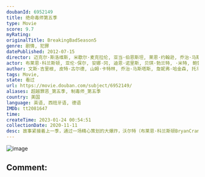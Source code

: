 ```yaml
---
doubanId: 6952149
title: 绝命毒师第五季
type: Movie
score: 9.7
myRating: 
originalTitle: BreakingBadSeason5
genre: 剧情, 犯罪
datePublished: 2012-07-15
director: 迈克尔·斯洛维斯, 米歇尔·麦克拉伦, 亚当·伯恩斯坦, 莱恩·约翰逊, 乔治·马斯塔斯, 科林·巴克西, 托马斯·施纳泽, 布莱恩·科兰斯顿, 山姆·卡特林, 皮特·古尔德, 文斯·吉里根
actor: 布莱恩·科兰斯顿, 亚伦·保尔, 安娜·冈, 迪恩·诺里斯, 贝琪·勃兰特, ·米特, 鲍勃·奥登科克, 乔纳森·班克斯, 克里斯托弗·科辛斯, 劳拉·弗雷泽, 杰西·普莱蒙, 艾米莉·里奥斯, 莫妮克·坎德拉里亚, 卡门塞兰诺, 史蒂芬·迈克尔·克扎达, ·布兰科, 杰米·麦克沙恩, 诺伯特·魏塞尔, 迈克尔·肖姆斯·维尔斯, 布雷南·布朗, 沃尔夫缪舍, 比利·洛克伍德, 汉克·罗杰森, 萨吉诺·格兰特, 盖·威尔逊, 泰特·弗莱彻, 杰森·道格拉斯, 冈萨洛·门内德斯, 凯文·兰金, 迈克尔·鲍文, 路易斯·费雷拉, 迈克·沃特福德, 托德·特里, 黛布瑞安娜·曼西尼, 埃迪·佩雷斯, 比尔·伯尔, 拉里·哈金, 查尔斯·贝克, 马特·琼斯, 山姆·韦伯, 蒂娜·帕克, 凯亚·包勒斯, 拉韦尔·克劳福德, 吉姆·比弗, 罗伯特·福斯特, 克里斯·弗雷霍夫, 亚当·戈德利, 杰西卡·赫特
author: 文斯·吉里根, 皮特·古尔德, 山姆·卡特林, 乔治·马斯塔斯, 詹妮弗·哈金森, 托马斯·施纳泽, 莫伊拉·沃利
tags: Movie, 
state: 看过
url: https://movie.douban.com/subject/6952149/
aliases: 超越罪恶_第五季, 制毒师_第五季
country: 美国
language: 英语, 西班牙语, 德语
IMDb: tt2081647
time: 
createTime: 2023-01-24 00:54:51
collectionDate: 2020-11-11
desc: 故事紧接着上一季，通过一场精心策划的大爆炸，沃尔特（布莱恩·科兰斯顿BryanCranston饰）终于除掉了长久以来的威胁古斯塔沃（吉安卡洛·埃斯珀西多GiancarloEsposito饰...
---
```


![image](p1579021082.jpg)

Comment: 
---

